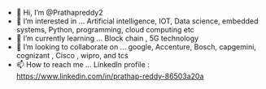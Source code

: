 - 👋 Hi, I’m @Prathapreddy2
- 👀 I’m interested in ... Artificial intelligence, IOT, Data science, embedded systems, Python, programming, cloud computing etc
- 🌱 I’m currently learning ... Block chain , 5G technology
- 💞️ I’m looking to collaborate on ... google, Accenture, Bosch, capgemini, cognizant , Cisco , wipro, and tcs
- 📫 How to reach me ... LinkedIn profile : https://www.linkedin.com/in/prathap-reddy-86503a20a


<!---
Prathapreddy2/Prathapreddy2 is a ✨ special ✨ repository because its `README.md` (this file) appears on your GitHub profile.
You can click the Preview link to take a look at your changes.
--->
